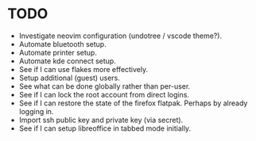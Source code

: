 # TODO
 - Investigate neovim configuration (undotree / vscode theme?).
 - Automate bluetooth setup.
 - Automate printer setup.
 - Automate kde connect setup.
 - See if I can use flakes more effectively.
 - Setup additional (guest) users.
 - See what can be done globally rather than per-user.
 - See if I can lock the root account from direct logins.
 - See if I can restore the state of the firefox flatpak. Perhaps by already logging in.
 - Import ssh public key and private key (via secret).
 - See if I can setup libreoffice in tabbed mode initially.
